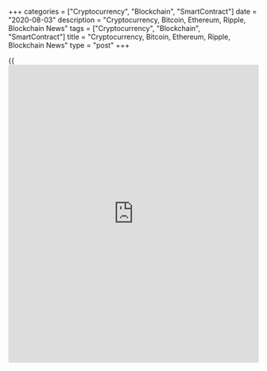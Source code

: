 +++
categories = ["Cryptocurrency", "Blockchain", "SmartContract"]
date = "2020-08-03"
description = "Cryptocurrency, Bitcoin, Ethereum, Ripple, Blockchain News"
tags = ["Cryptocurrency", "Blockchain", "SmartContract"]
title = "Cryptocurrency, Bitcoin, Ethereum, Ripple, Blockchain News"
type = "post"
+++

{{<iframe id="large-banner" src="https://www.bounty.group/#slide=9.0" width="100%" height="600" scrolling="no" style="border: 0px solid rgb(216, 221, 230); border-radius: 3px;">}}



[ ![logo][1] ][2]

![logo][3]

  * [▮ Home][4]
  * [ ▮ Business][5]
    * [ Latest Headlines][6]
    * [Top Stories][7]
    * [Breaking News][8]
    * [Earnings][9]
    * [Biotech][10]
    * [Investors][11]
    * [Stock Alerts][12]
    * [IPOs][13]
    * [M&A][14]
    * [Canadian][15]
    * [UK][16]
    * [Key Wallstreet Events][17]
    * [▮ Industry News][18]
      * [ Technology][19]
      * [ Software][20]
      * [ Banking][21]
      * [ Automotive][22]
      * [ Energy][23]
      * [More][24]
    * ▮ Corp. Calendars
      * [Dividends][25]
      * [Stock Splits][26]
      * [ Buybacks][27]
      * [ Conference Calls][28]
    * ▮ Earnings Calendars
      * [Earnings Calendar][29]
      * [ Pos Pre-announcements][30]
      * [ Profit Warnings][31]
      * [ Positive Surprise][32]
      * [ Negative Surprise][33]
      * [ Latest Earnings][34]
    * ▮ FDA Calendars
      * [Drug Approvals][35]
      * [ Device Approvals][36]
      * [ Clinical Trial Calendar][37]
    * ▮ Ratings Changes 
      * [Upgrades][38]
      * [Downgrades][39]
      * [ Cov Initiations][40]
      * [ Cov. Reiterated][41]
  * [ ▮ Economy][42]
    * [ US][43]
    * [ Europe][44]
    * [ Asia][45]
    * [ Global][46]
    * [ Economic Calendar][47]
    * [ Economic Scorecard][48]
    * [ Fed Members][49]
  * [ ▮Crypto ][50]
    * [ Cryptocurrency][51]
    * [ Blockchain][52]
  * [ ▮ Markets][53]
    * [ Morning Mkt Analysis][54]
    * [US Commentary][55]
    * [ European Commentary][56]
    * [ Asian Commentary][57]
    * [ Canadian Commentary][58]
    * [ Indian Commentary][59]
    * [Commodities][60]
    * [Bonds][61]
    * [Currencies][62]
  * [ ▮ Politics][63]
    * [ US][64]
    * [ World][65]
    * [White House][66]
    * [Elections][67]
    * [Congress][68]
    * [General News][69]
  * [ ▮ Forex][70]
    * [ FX Top Stories][71]
    * [ Currency Analysis][62]
    * [ Currency Alerts][72]
    * [ Economic Calendar][47]
    * [ Economic Scorecard][48]
  * [ ▮ Health NEW][73]
    * [ Coronavirus][74]
    * [ COVID-19 Calendar NEW][75]
    * [ Diet & Fitness][76]
    * [Cannabis][77]
    * [Kids Health][78]
    * [Men's Health][79]
    * [Women's Health][80]
    * [Cancer News][81]
    * [Drug Development][82]
    * [Mental Health][83]
  * [ ▮ Entertainment][84]
    * [ Top Stories][85]
    * [Slide Shows][86]
    * [ Game of Thrones][87]
    * ▮ Music [news](https://www.letsplayfx.com/blog/forex-news-website/)
      * [Pop][88]
      * [Rock][89]
      * [ Classic Rock][90]
      * [Rap/Hip-Hop][91]
      * [Country][92]
      * [ Alternative][93]
      * [Oldies][94]
      * [All Genre][95]
  * [▮ Content Licensing][96]
    * [Newswires & Feeds][97]
    * [Content Syndication][98]
    * [Digital Signage Services][99]
    * [Radio News Services][100]
  * [ ▮ Premium][101]
    * [Intelligent Investor][102]
    * [Emerging Biostocks][103]
    * [Under The Radar][104]
    * [Short-Term Investor][105]
    * [Login][106]
  * ▮ More
    * [Free Content][107]
    * [RSS Feeds][108]
    * [Press Releases][109]
    * [Search][110]
    * [Contact Us][111]

[][2]

  * [Home][4]
  * [ Business][5]
    * [ Latest Headlines][6]
    * [Top Stories][7]
    * [Breaking News][8]
    * [Earnings][9]
    * [Biotech][10]
    * [Investors][11]
    * [Stock Alerts][12]
    * [IPOs][13]
    * [M&A][14]
    * [Canadian][15]
    * [UK][16]
    * [Key Wallstreet Events][17]
    * [Industry News][18]
      * [ Technology][19]
      * [ Software][20]
      * [ Banking][21]
      * [ Automotive][22]
      * [ Energy][23]
      * [More][24]
    * Corp. Calendars
      * [Dividends][25]
      * [Stock Splits][26]
      * [ Buybacks][27]
      * [ Conference Calls][28]
    * Earnings Calendars
      * [Earnings Calendar][29]
      * [ Pos Pre-announcements][30]
      * [ Profit Warnings][31]
      * [ Positive Surprise][32]
      * [ Negative Surprise][33]
      * [ Latest Earnings][34]
    * FDA Calendars
      * [Drug Approvals][35]
      * [ Device Approvals][36]
      * [ Clinical Trial Calendar][37]
    * Ratings Changes 
      * [Upgrades][38]
      * [Downgrades][39]
      * [ Cov Initiations][40]
      * [ Cov. Reiterated][41]
  * [ Economy][42]
    * [ US][43]
    * [ Europe][44]
    * [ Asia][45]
    * [ Global][46]
    * [ Economic Calendar][47]
    * [ Economic Scorecard][48]
    * [ Fed Members][49]
  * [ Crypto ][50]
    * [ Cryptocurrency][51]
    * [ Blockchain][52]
  * [ Markets][53]
    * [ Morning Mkt Analysis][54]
    * [US Commentary][55]
    * [ European Commentary][56]
    * [ Asian Commentary][57]
    * [ Canadian Commentary][58]
    * [ Indian Commentary][59]
    * [Commodities][60]
    * [Bonds][61]
    * [Currencies][62]
  * [ Politics][63]
    * [ US][64]
    * [ World][65]
    * [White House][66]
    * [Elections][67]
    * [Congress][68]
    * [General News][69]
  * [ Forex][70]
    * [ FX Top Stories][71]
    * [ Currency Analysis][62]
    * [ Currency Alerts][72]
    * [ Economic Calendar][47]
    * [ Economic Scorecard][48]
  * [ Health NEW][73]
    * [ Coronavirus][74]
    * [ COVID-19 Calendar NEW][75]
    * [ Diet & Fitness][76]
    * [Cannabis][77]
    * [Kids Health][78]
    * [Men's Health][79]
    * [Women's Health][80]
    * [Cancer News][81]
    * [Drug Development][82]
    * [Mental Health][83]
  * [ Entertainment][84]
    * [ Top Stories][85]
    * [Slide Shows][86]
    * [ Game of Thrones][87]
    * Music [news](https://www.letsplayfx.com/blog/forex-news-website/)
      * [Pop][88]
      * [Rock][89]
      * [ Classic Rock][90]
      * [Rap/Hip-Hop][91]
      * [Country][92]
      * [ Alternative][93]
      * [Oldies][94]
      * [All Genre][95]
  * [Content Licensing][96]
    * [Newswires & Feeds][97]
    * [Content Syndication][98]
    * [Digital Signage Services][99]
    * [Radio News Services][100]
  * [ Premium][101]
    * [Intelligent Investor][102]
    * [Emerging Biostocks][103]
    * [Under The Radar][104]
    * [Short-Term Investor][105]
    * [Login][106]
  * More
    * [Free Content][107]
    * [RSS Feeds][108]
    * [Press Releases][109]
    * [Search][110]
    * [Contact Us][111]

# Cryptocurrency News

[![Share][112]][113]

[Tweet][114]

BitcoinLitecoinEthereum Ripple

Price (USD)

1h12h1d 1w1m3m 1y

![Chart_COINBASE_SPOT_BTC_USD_2_13.jpg][115]

*Time In UTC / GMT

[Cryptocurrency][116]

![ledger [blockchain](https://www.letsplayfx.com/blog/trade-forex-with-bitcoin/) 072920][117]

## [Crypto Hardware Wallet Maker Ledger Warns Customers Of Data Breach
][118]

  
  
Crypto hardware wallet maker Ledger has warned its customers about a
data breach on the Ledger [website](https://www.playgroundfx.com/blog/website-for-forex-trading/) in June and July, which has
compromised [contact](https://www.playgroundfx.com/contact/) and order details of 9,500 customers as well as 1
million email addresses. Meanwhile, the company confirmed that the data
breach has no link with its hardware wallets or Ledger Live security and
crypto assets.

##  [Cellebrite Launches CipherTrace-powered Crypto Tracer Solution
][119]

##  [World Stablecoin Association Launched For Cryptocurrency Community
][120]

##  [OCC Says Federally Chartered Banks And Thrifts To Provide Crypto-
custody Services ][121]

##  [French Central Bank To Pilot Central Bank Digital Currency ][122]

##  [MasterCard Expands Accelerate Cryptocurrency Card Program For
Issuers ][123]

##  [Texas Man Charged For Using COVID Relief Fund To Buy Cryptos ][124]

##  [U.S. Army Seeks Cloud-based Cryptocurrency Investigative
Application ][125]

##  [BitTorrent Adds Binance's Stablecoin BUSD As Payment Option ][126]

##  [Texas Regulator Shuts Down Fraudulent Multilevel Marketing Crypto
Firm ][127]

[Read More][116]  

[Blockchain][128]

![uae bloackchain 073120][129]

## [UAE Implements Country-wide, Blockchain-based Ecosystem For Data
Sharing ][130]

  
  
The United Arab Emirates has partnered Swedish [blockchain](https://www.letsplayfx.com/blog/trade-forex-with-bitcoin/) KYC technology
firm Norbloc AB to become one of the first countries in the world to
implement a country-wide, [blockchain](https://www.letsplayfx.com/blog/trade-forex-with-bitcoin/) based ecosystem for data sharing.
Dubai Economy and banking group Emirates NBD announced the go-live of
the UAE KYC Blockchain Platform.

##  [UK's Copper Integrates Signature Bank's Digital Payments Platform
Signet ][131]

##  [Sri Lanka's SAGT Container Terminal Joins Blockchain-Platform
TradeLens ][132]

##  [J.M. Smucker To Use Blockchain For Traceability Of 1850 Coffee
Brand ][133]

##  [Volvo Invests In Blockchain Firm Circulor To Help Trace Cobalt Used
In Batteries ][134]

[Read More][128]  

Cryptocurrency Tutorial

## [Bitcoin Is Back With A Bang][135]

![Slideshow1 Bitcoin 062016 sm][136] Bitcoin, once dismissed as
something reserved for geeks and the cryptography enthusiasts, is back
in the limelight, as the price of the cryptocurrency appreciated in
recent weeks.

Price Updates

BTC/USD| 11419.21  
---|---  
LTC/USD| 59.37  
ETH/USD| 394.13  
XRP/USD| 0.31797  
  
Updated at 8/3/2020 8:00:04 PM UTC

Follow RTT

[![Facebook][137]][138]

[![Twitter][139]][140]

[![Instagram][141]][142]

[![RSS][143]][108]

  * Editor's Pick 
  * Most Read 
  * Most Emailed

###  [ Oldest US Department Store Lord & Taylor Files For Bankruptcy
Protection ][144]

###  [ Thomson International Recalls Red, Yellow, White, And Sweet
Yellow Onions ][145]

###  [ Tyson Foods Q3 Profit Tops Estimates; Names Dean Banks CEO ][146]

###  [ Men's Wearhouse Owner Tailored Brands Files For Bankruptcy
Protection ][147]

###  [ HSBC Q2 Profit Plunges, Warns Of Hefty Loan Losses; Stock Dips
][148]

###  [ Microsoft In Talks To Buy TikTok In U.S. ][149]

###  [ Apple Says New IPhones May Be Delayed ][150]

###  [ Coca-Cola To Offer Topo Chico Hard Seltzer ][151]

###  [ Impossible Foods' Plant-based Burger At Walmart Stores ][152]

###  [ Swiss Re Slips To H1 Loss, Says Confident In Outlook; Stock Up
][153]

###  [ Merck Q2 Results Top Estimates; Boosts FY20 Outlook ][154]

###  [ Amazon.com Q2 Results Trump Street; Shares Up 5% ][155]

###  [ Tupperware Brands Corp. Q2 adjusted earnings Beat Estimates][156]

###  [ Trevena (TRVN) Just Days Away From FDA Decision ][157]

###  [ Pre-market Movers In Healthcare Sector: SNOA, ACHV, TMDI, IMRN…
][158]

###  [ Pre-market Movers In Healthcare Sector: CLRB, ADMA, AMAG, BNGO,
SNOA... ][159]

###  [ PRPO Up 400% As It Readies For Rollout Of COVID-19 Test, LXRX
Realigns Business, VRTX Boosts Outlook ][160]

###  [ Pre-market Movers In Healthcare Sector: ACHV, ECOR, ADMA, DBVT,
PRPO... ][161]

###  [ Stock Alert: Inovio Pharmaceuticals Gains 13% ][162]

###  [ Dr. Elizabeth Nabel Resigns From Moderna's Board To Avoid
Conflict Of Interest ][163]

###  [ Stock Alert: Emergent BioSolutions Climbs 12% On Quarterly
Results, Outook ][164]

###  [ Merck Q2 Results Top Estimates; Boosts FY20 Outlook ][154]

###  [ AlloVir To Debut On Nasdaq On July 30 ][165]

###  [ Stock Alert: Applied DNA Sciences Jumps 30% After Getting EUA For
Covid-19 Testing Kit ][166]

###  [ Pre-market Movers In Healthcare Sector: SNOA, ACHV, TMDI, IMRN…
][158]

###  [ AvalonBay Communities Q2 adjusted earnings Beat Estimates][167]

###  [ PTC Inc. Q3 adjusted earnings of $0.62 per share][168]

###  [ Stock Alert: Eastman Kodak Hits New 52-week High ][169]

###  [ INOVIO Announces FDA's Orphan Drug Designation For INO-3107 -
Quick Facts ][170]

###  [ Belden Slips To Loss In Q2 - Quick Facts ][171]

###  [ Deutsche Bank Posts Pre-tax Profit In Q2, Provision For Credit
Losses Up; Stock Down ][172]

###  [ Enterprise Products Partners LP Earnings Decline In Q2][173]

###  [ Sasol's South African Unit To Sell Separation Units In Secunda To
Air Liquide ][174]

###  [ Nomura Q1 Profit Climbs - Quick Facts ][175]

###  [ Tullow Oil Expects H1 Revenue To Be About $0.7 Bln - Quick Facts
][176]

###  [ Rathbone Brothers H1 Pretax Profit Rises - Quick Facts ][177]

Copyright (C) 2020 RTTNews. All rights reserved. By using this site, you
agree to the  [Terms of Service][178]. [About Us][179]   |   [Contact
Us][180]   |   [Privacy][181]   |   [Sitemap][182]

   1. cdn.rtt[news](https://www.letsplayfx.com/blog/forex-news-website/).com/images/v2/rtt[news](https://www.letsplayfx.com/blog/forex-news-website/)-logo.gif
   2. www.rtt[news](https://www.letsplayfx.com/blog/forex-news-website/).com
   3. cdn.rtt[news](https://www.letsplayfx.com/blog/forex-news-website/).com/images/v3/Search-button.png
   4. www.rtt[news](https://www.letsplayfx.com/blog/forex-news-website/).com/Default.aspx
   5. www.rtt[news](https://www.letsplayfx.com/blog/forex-news-website/).com/Content/Business.aspx
   6. www.rtt[news](https://www.letsplayfx.com/blog/forex-news-website/).com/Content/RTTHeadlines.aspx
   7. www.rtt[news](https://www.letsplayfx.com/blog/forex-news-website/).com/list/top-story.aspx
   8. www.rtt[news](https://www.letsplayfx.com/blog/forex-news-website/).com/list/breaking-[news](https://www.letsplayfx.com/blog/forex-news-website/).aspx
   9. www.rtt[news](https://www.letsplayfx.com/blog/forex-news-website/).com/list/earnings.aspx
   10. www.rtt[news](https://www.letsplayfx.com/blog/forex-news-website/).com/Content/Biotechnology.aspx
   11. www.rtt[news](https://www.letsplayfx.com/blog/forex-news-website/).com/Content/Investors.aspx
   12. www.rtt[news](https://www.letsplayfx.com/blog/forex-news-website/).com/list/stock-alerts.aspx?utm_source=rtt[news](https://www.letsplayfx.com/blog/forex-news-website/)&utm_campaign=stockalertmenu
   13. www.rtt[news](https://www.letsplayfx.com/blog/forex-news-website/).com/list/ipos.aspx
   14. www.rtt[news](https://www.letsplayfx.com/blog/forex-news-website/).com/list/mergers.aspx
   15. www.rtt[news](https://www.letsplayfx.com/blog/forex-news-website/).com/list/canadian-[news](https://www.letsplayfx.com/blog/forex-news-website/).aspx
   16. www.rtt[news](https://www.letsplayfx.com/blog/forex-news-website/).com/list/uk-top-story.aspx
   17. www.rtt[news](https://www.letsplayfx.com/blog/forex-news-website/).com/list/ws-events.aspx
   18. www.rtt[news](https://www.letsplayfx.com/blog/forex-news-website/).com/Content/Industries.aspx
   19. www.rtt[news](https://www.letsplayfx.com/blog/forex-news-website/).com/content/industry[news](https://www.letsplayfx.com/blog/forex-news-website/).aspx?industry=technology
   20. www.rtt[news](https://www.letsplayfx.com/blog/forex-news-website/).com/content/industry[news](https://www.letsplayfx.com/blog/forex-news-website/).aspx?industry=Software
   21. www.rtt[news](https://www.letsplayfx.com/blog/forex-news-website/).com/content/industry[news](https://www.letsplayfx.com/blog/forex-news-website/).aspx?industry=Banking
   22. www.rtt[news](https://www.letsplayfx.com/blog/forex-news-website/).com/content/industry[news](https://www.letsplayfx.com/blog/forex-news-website/).aspx?industry=Automotive
   23. www.rtt[news](https://www.letsplayfx.com/blog/forex-news-website/).com/content/industry[news](https://www.letsplayfx.com/blog/forex-news-website/).aspx?industry=Energy
   24. www.rtt[news](https://www.letsplayfx.com/blog/forex-news-website/).com/content/industries.aspx
   25. www.rtt[news](https://www.letsplayfx.com/blog/forex-news-website/).com/Calendar/Dividend.aspx
   26. www.rtt[news](https://www.letsplayfx.com/blog/forex-news-website/).com/CorpInfo/StockSplits.aspx
   27. www.rtt[news](https://www.letsplayfx.com/blog/forex-news-website/).com/CorpInfo/StockBuybacks.aspx
   28. www.rtt[news](https://www.letsplayfx.com/blog/forex-news-website/).com/CorpInfo/ConferenceCalls.aspx
   29. www.rtt[news](https://www.letsplayfx.com/blog/forex-news-website/).com/Calendar/Earnings.aspx
   30. www.rtt[news](https://www.letsplayfx.com/blog/forex-news-website/).com/Calendar/PositiveEarningsAnnouncement.aspx
   31. www.rtt[news](https://www.letsplayfx.com/blog/forex-news-website/).com/Calendar/ProfitWarnings.aspx
   32. www.rtt[news](https://www.letsplayfx.com/blog/forex-news-website/).com/Earnings/PositiveSurprises.aspx
   33. www.rtt[news](https://www.letsplayfx.com/blog/forex-news-website/).com/Earnings/NegativeSurprises.aspx
   34. www.rtt[news](https://www.letsplayfx.com/blog/forex-news-website/).com/Earnings/LatestEarnings.aspx
   35. www.rtt[news](https://www.letsplayfx.com/blog/forex-news-website/).com/CorpInfo/FDACalendar.aspx
   36. www.rtt[news](https://www.letsplayfx.com/blog/forex-news-website/).com/CorpInfo/FDADeviceApprovals.aspx
   37. www.rtt[news](https://www.letsplayfx.com/blog/forex-news-website/).com/CorpInfo/ClinicalTrialCalendar.aspx
   38. www.rtt[news](https://www.letsplayfx.com/blog/forex-news-website/).com/CorpInfo/Upgrades.aspx
   39. www.rtt[news](https://www.letsplayfx.com/blog/forex-news-website/).com/CorpInfo/Downgrades.aspx
   40. www.rtt[news](https://www.letsplayfx.com/blog/forex-news-website/).com/CorpInfo/CoverageInitiate.aspx
   41. www.rtt[news](https://www.letsplayfx.com/blog/forex-news-website/).com/CorpInfo/CoverageReiterate.aspx
   42. www.rtt[news](https://www.letsplayfx.com/blog/forex-news-website/).com/Content/EconomicNews.aspx
   43. www.rtt[news](https://www.letsplayfx.com/blog/forex-news-website/).com/list/us-economic-[news](https://www.letsplayfx.com/blog/forex-news-website/).aspx
   44. www.rtt[news](https://www.letsplayfx.com/blog/forex-news-website/).com/list/european-economic-[news](https://www.letsplayfx.com/blog/forex-news-website/).aspx
   45. www.rtt[news](https://www.letsplayfx.com/blog/forex-news-website/).com/list/asian-economic-[news](https://www.letsplayfx.com/blog/forex-news-website/).aspx
   46. www.rtt[news](https://www.letsplayfx.com/blog/forex-news-website/).com/list/global-economic-[news](https://www.letsplayfx.com/blog/forex-news-website/).aspx
   47. www.rtt[news](https://www.letsplayfx.com/blog/forex-news-website/).com/CorpInfo/EconomicCalendar.aspx
   48. www.rtt[news](https://www.letsplayfx.com/blog/forex-news-website/).com/economic-scorecard/world-rank/GDP/highest-performance.aspx
   49. www.rtt[news](https://www.letsplayfx.com/blog/forex-news-website/).com/CorpInfo/FedMembers.aspx
   50. www.rtt[news](https://www.letsplayfx.com/blog/forex-news-website/).com/Content/Cryptocurrency.aspx?utm_source=rtt[news](https://www.letsplayfx.com/blog/forex-news-website/)&utm_campaign=crypmenu
   51. www.rtt[news](https://www.letsplayfx.com/blog/forex-news-website/).com/list/cryptocurrency.aspx?utm_source=rtt[news](https://www.letsplayfx.com/blog/forex-news-website/)&utm_campaign=crypmenu
   52. www.rtt[news](https://www.letsplayfx.com/blog/forex-news-website/).com/list/[blockchain](https://www.letsplayfx.com/blog/trade-forex-with-bitcoin/).aspx?utm_source=rtt[news](https://www.letsplayfx.com/blog/forex-news-website/)&utm_campaign=crypmenu
   53. www.rtt[news](https://www.letsplayfx.com/blog/forex-news-website/).com/Content/Markets.aspx
   54. www.rtt[news](https://www.letsplayfx.com/blog/forex-news-website/).com/Content/MarketAnalysis.aspx
   55. www.rtt[news](https://www.letsplayfx.com/blog/forex-news-website/).com/list/us-commentary.aspx
   56. www.rtt[news](https://www.letsplayfx.com/blog/forex-news-website/).com/list/european-commentary.aspx
   57. www.rtt[news](https://www.letsplayfx.com/blog/forex-news-website/).com/list/asian-commentary.aspx
   58. www.rtt[news](https://www.letsplayfx.com/blog/forex-news-website/).com/list/canadian-commentary.aspx
   59. www.rtt[news](https://www.letsplayfx.com/blog/forex-news-website/).com/list/indian-commentary.aspx
   60. www.rtt[news](https://www.letsplayfx.com/blog/forex-news-website/).com/list/commodities.aspx
   61. www.rtt[news](https://www.letsplayfx.com/blog/forex-news-website/).com/list/us-treasury-markets.aspx
   62. www.rtt[news](https://www.letsplayfx.com/blog/forex-news-website/).com/list/forex-commentary.aspx
   63. www.rtt[news](https://www.letsplayfx.com/blog/forex-news-website/).com/Content/Political.aspx
   64. www.rtt[news](https://www.letsplayfx.com/blog/forex-news-website/).com/list/us-political-[news](https://www.letsplayfx.com/blog/forex-news-website/).aspx
   65. www.rtt[news](https://www.letsplayfx.com/blog/forex-news-website/).com/list/political-[news](https://www.letsplayfx.com/blog/forex-news-website/).aspx
   66. www.rtt[news](https://www.letsplayfx.com/blog/forex-news-website/).com/list/white-house.aspx
   67. www.rtt[news](https://www.letsplayfx.com/blog/forex-news-website/).com/list/us-election.aspx
   68. www.rtt[news](https://www.letsplayfx.com/blog/forex-news-website/).com/list/us-congress.aspx
   69. www.rtt[news](https://www.letsplayfx.com/blog/forex-news-website/).com/list/general-[news](https://www.letsplayfx.com/blog/forex-news-website/).aspx
   70. www.rtt[news](https://www.letsplayfx.com/blog/forex-news-website/).com/Content/Forex.aspx
   71. www.rtt[news](https://www.letsplayfx.com/blog/forex-news-website/).com/list/forex-top-story.aspx
   72. www.rtt[news](https://www.letsplayfx.com/blog/forex-news-website/).com/list/currency-markets.aspx
   73. www.rtt[news](https://www.letsplayfx.com/blog/forex-news-website/).com/Content/Health.aspx
   74. www.rtt[news](https://www.letsplayfx.com/blog/forex-news-website/).com/list/coronavirus.aspx
   75. www.rtt[news](https://www.letsplayfx.com/blog/forex-news-website/).com/corpinfo/covid-19-drugs-in-development.aspx
   76. www.rtt[news](https://www.letsplayfx.com/blog/forex-news-website/).com/list/diet-nutrition-fitness.aspx
   77. www.rtt[news](https://www.letsplayfx.com/blog/forex-news-website/).com/list/cannabis.aspx
   78. www.rtt[news](https://www.letsplayfx.com/blog/forex-news-website/).com/list/kids-health.aspx
   79. www.rtt[news](https://www.letsplayfx.com/blog/forex-news-website/).com/list/mens-health.aspx
   80. www.rtt[news](https://www.letsplayfx.com/blog/forex-news-website/).com/list/womens-health.aspx
   81. www.rtt[news](https://www.letsplayfx.com/blog/forex-news-website/).com/list/cancer.aspx
   82. www.rtt[news](https://www.letsplayfx.com/blog/forex-news-website/).com/list/drug-development.aspx
   83. www.rtt[news](https://www.letsplayfx.com/blog/forex-news-website/).com/list/mental-health.aspx
   84. www.rtt[news](https://www.letsplayfx.com/blog/forex-news-website/).com/Content/Entertainment.aspx
   85. www.rtt[news](https://www.letsplayfx.com/blog/forex-news-website/).com/list/entertainment-top-story.aspx
   86. www.rtt[news](https://www.letsplayfx.com/blog/forex-news-website/).com/Content/SlideShow.aspx
   87. www.rtt[news](https://www.letsplayfx.com/blog/forex-news-website/).com/Entertainment/GameOfThrones.aspx
   88. www.rtt[news](https://www.letsplayfx.com/blog/forex-news-website/).com/list/pop-music.aspx
   89. www.rtt[news](https://www.letsplayfx.com/blog/forex-news-website/).com/list/rock-music.aspx
   90. www.rtt[news](https://www.letsplayfx.com/blog/forex-news-website/).com/list/classic-rock-music.aspx
   91. www.rtt[news](https://www.letsplayfx.com/blog/forex-news-website/).com/list/rap-music.aspx
   92. www.rtt[news](https://www.letsplayfx.com/blog/forex-news-website/).com/list/country-music.aspx
   93. www.rtt[news](https://www.letsplayfx.com/blog/forex-news-website/).com/list/alternative-music.aspx
   94. www.rtt[news](https://www.letsplayfx.com/blog/forex-news-website/).com/list/oldies-music.aspx
   95. www.rtt[news](https://www.letsplayfx.com/blog/forex-news-website/).com/list/music.aspx
   96. www.rtt[news](https://www.letsplayfx.com/blog/forex-news-website/).com/ContentLicensing.aspx
   97. www.rtt[news](https://www.letsplayfx.com/blog/forex-news-website/).com/Newsfeeds.aspx
   98. www.rtt[news](https://www.letsplayfx.com/blog/forex-news-website/).com/ContentSyndication.aspx
   99. www.rtt[news](https://www.letsplayfx.com/blog/forex-news-website/).com/Digitalsignage.aspx
   100. www.rtt[news](https://www.letsplayfx.com/blog/forex-news-website/).com/RadioNewsServices.aspx
   101. www.rtt[news](https://www.letsplayfx.com/blog/forex-news-website/).com/Products/Services.aspx
   102. www.rtt[news](https://www.letsplayfx.com/blog/forex-news-website/).com/Products/RTTIntelligent[investor](https://www.fintechee.com/tutorial-for-forex-trading/investor-mode/).aspx
   103. www.rtt[news](https://www.letsplayfx.com/blog/forex-news-website/).com/Products/EBSService.aspx
   104. www.rtt[news](https://www.letsplayfx.com/blog/forex-news-website/).com/Products/UTRService.aspx
   105. www.rtt[news](https://www.letsplayfx.com/blog/forex-news-website/).com/Products/STIService.aspx
   106. www.rtt[news](https://www.letsplayfx.com/blog/forex-news-website/).com/Products/Login.aspx
   107. www.rtt[news](https://www.letsplayfx.com/blog/forex-news-website/).com/Widget/GetWidget.aspx
   108. www.rtt[news](https://www.letsplayfx.com/blog/forex-news-website/).com/rss/RSSArticleList.aspx
   109. www.rtt[news](https://www.letsplayfx.com/blog/forex-news-website/).com/press-releases/list.aspx
   110. www.rtt[news](https://www.letsplayfx.com/blog/forex-news-website/).com/articlesearch.aspx
   111. www.rtt[news](https://www.letsplayfx.com/blog/forex-news-website/).com/[contact](https://www.playgroundfx.com/contact/)us.aspx
   112. cdn.rtt[news](https://www.letsplayfx.com/blog/forex-news-website/).com/images/v2/share-2.jpg
   113. www.addthis.com/bookmark.php
   114. twitter.com/share
   115. media.rtt[news](https://www.letsplayfx.com/blog/forex-news-website/).com/charts/Chart_COINBASE_SPOT_BTC_USD_2_13.jpg
   116. www.rtt[news](https://www.letsplayfx.com/blog/forex-news-website/).com/list/cryptocurrency.aspx
   117. cdn.rtt[news](https://www.letsplayfx.com/blog/forex-news-website/).com/articleimages/ustopstories/2020/july/ledger-[blockchain](https://www.letsplayfx.com/blog/trade-forex-with-bitcoin/)-072920.jpg (ledger [blockchain](https://www.letsplayfx.com/blog/trade-forex-with-bitcoin/) 072920)
   118. www.rtt[news](https://www.letsplayfx.com/blog/forex-news-website/).com/3115626/crypto-hardware-wallet-maker-ledger-warns-customers-of-data-breach.aspx?type=cryp
   119. www.rtt[news](https://www.letsplayfx.com/blog/forex-news-website/).com/3115046/cellebrite-launches-ciphertrace-powered-crypto-tracer-solution.aspx?type=cryp
   120. www.rtt[news](https://www.letsplayfx.com/blog/forex-news-website/).com/3114164/world-stablecoin-association-launched-for-cryptocurrency-community.aspx?type=cryp
   121. www.rtt[news](https://www.letsplayfx.com/blog/forex-news-website/).com/3113792/occ-says-federally-chartered-banks-and-thrifts-to-provide-crypto-custody-services.aspx?type=cryp
   122. www.rtt[news](https://www.letsplayfx.com/blog/forex-news-website/).com/3112840/french-central-bank-to-pilot-central-bank-digital-currency.aspx?type=cryp
   123. www.rtt[news](https://www.letsplayfx.com/blog/forex-news-website/).com/3112417/mastercard-expands-accelerate-cryptocurrency-card-program-for-issuers.aspx?type=cryp
   124. www.rtt[news](https://www.letsplayfx.com/blog/forex-news-website/).com/3111334/texas-man-charged-for-using-covid-relief-fund-to-buy-cryptos.aspx?type=cryp
   125. www.rtt[news](https://www.letsplayfx.com/blog/forex-news-website/).com/3110934/u-s-army-seeks-cloud-based-cryptocurrency-investigative-application.aspx?type=cryp
   126. www.rtt[news](https://www.letsplayfx.com/blog/forex-news-website/).com/3110543/bittorrent-adds-[Binance](https://www.playgroundfx.com/blog/binance-creator/)-s-stablecoin-busd-as-payment-option.aspx?type=cryp
   127. www.rtt[news](https://www.letsplayfx.com/blog/forex-news-website/).com/3110199/texas-regulator-shuts-down-[fraud](https://www.letsplayfx.com/blog/cryptocurrency-fraud/)ulent-multilevel-marketing-crypto-firm.aspx?type=cryp
   128. www.rtt[news](https://www.letsplayfx.com/blog/forex-news-website/).com/list/[blockchain](https://www.letsplayfx.com/blog/trade-forex-with-bitcoin/).aspx
   129. cdn.rtt[news](https://www.letsplayfx.com/blog/forex-news-website/).com/articleimages/ustopstories/2020/july/uae-bloackchain-073120.jpg (uae bloackchain 073120)
   130. www.rtt[news](https://www.letsplayfx.com/blog/forex-news-website/).com/3116993/uae-implements-country-wide-[blockchain](https://www.letsplayfx.com/blog/trade-forex-with-bitcoin/)-based-ecosystem-for-data-sharing.aspx?type=bloc
   131. www.rtt[news](https://www.letsplayfx.com/blog/forex-news-website/).com/3113260/uk-s-copper-integrates-signature-bank-s-digital-payments-platform-signet.aspx?type=bloc
   132. www.rtt[news](https://www.letsplayfx.com/blog/forex-news-website/).com/3112061/sri-lanka-s-sagt-container-terminal-joins-[blockchain](https://www.letsplayfx.com/blog/trade-forex-with-bitcoin/)-platform-tradelens.aspx?type=bloc
   133. www.rtt[news](https://www.letsplayfx.com/blog/forex-news-website/).com/3111747/j-m-smucker-to-use-[blockchain](https://www.letsplayfx.com/blog/trade-forex-with-bitcoin/)-for-traceability-of-1850-coffee-brand.aspx?type=bloc
   134. www.rtt[news](https://www.letsplayfx.com/blog/forex-news-website/).com/3109894/volvo-invests-in-[blockchain](https://www.letsplayfx.com/blog/trade-forex-with-bitcoin/)-firm-circulor-to-help-trace-cobalt-used-in-batteries.aspx?type=bloc
   135. www.rtt[news](https://www.letsplayfx.com/blog/forex-news-website/).com/slideshow/3458/[bitcoin](https://www.letsplayfx.com/blog/forex-for-bitcoin/)-is-back-with-a-bang.aspx
   136. cdn.rtt[news](https://www.letsplayfx.com/blog/forex-news-website/).com/articleimages/slideshow/2016/june/slideshow1-[bitcoin](https://www.letsplayfx.com/blog/forex-for-bitcoin/)-062016-sm.jpg (Slideshow1 Bitcoin 062016 sm)
   137. cdn.rtt[news](https://www.letsplayfx.com/blog/forex-news-website/).com/images/v3/Facebook.png (Follow RTTNews On Facebook)
   138. www.facebook.com/RTTTopStories
   139. cdn.rtt[news](https://www.letsplayfx.com/blog/forex-news-website/).com/images/v3/Twitter.png (Follow RTTNews On Twitter)
   140. www.twitter.com/rtt[news](https://www.letsplayfx.com/blog/forex-news-website/)
   141. cdn.rtt[news](https://www.letsplayfx.com/blog/forex-news-website/).com/images/v3/Instagram.png (Follow RTTNews On Instagram)
   142. www.instagram.com/rtt[news](https://www.letsplayfx.com/blog/forex-news-website/)
   143. cdn.rtt[news](https://www.letsplayfx.com/blog/forex-news-website/).com/images/v3/RSS.png (RTTNews RSS Feeds)
   144. www.rtt[news](https://www.letsplayfx.com/blog/forex-news-website/).com/3117440/oldest-us-department-store-lord-taylor-files-for-bankruptcy-protection.aspx
   145. www.rtt[news](https://www.letsplayfx.com/blog/forex-news-website/).com/3117418/thomson-international-recalls-red-yellow-white-and-sweet-yellow-onions.aspx
   146. www.rtt[news](https://www.letsplayfx.com/blog/forex-news-website/).com/3117369/tyson-foods-q3-profit-tops-estimates-names-dean-banks-ceo.aspx
   147. www.rtt[news](https://www.letsplayfx.com/blog/forex-news-website/).com/3117331/men-s-wearhouse-owner-tailored-brands-files-for-bankruptcy-protection.aspx
   148. www.rtt[news](https://www.letsplayfx.com/blog/forex-news-website/).com/3117226/hsbc-q2-profit-plunges-warns-of-hefty-loan-losses-stock-dips.aspx
   149. www.rtt[news](https://www.letsplayfx.com/blog/forex-news-website/).com/3117115/microsoft-in-talks-to-buy-tiktok-in-u-s.aspx
   150. www.rtt[news](https://www.letsplayfx.com/blog/forex-news-website/).com/3117012/apple-says-new-iphones-may-be-delayed.aspx
   151. www.rtt[news](https://www.letsplayfx.com/blog/forex-news-website/).com/3116998/coca-cola-to-offer-topo-chico-hard-seltzer.aspx
   152. www.rtt[news](https://www.letsplayfx.com/blog/forex-news-website/).com/3116968/impossible-foods-plant-based-burger-at-walmart-stores.aspx
   153. www.rtt[news](https://www.letsplayfx.com/blog/forex-news-website/).com/3116948/swiss-re-slips-to-h1-loss-says-confident-in-outlook-stock-up.aspx
   154. www.rtt[news](https://www.letsplayfx.com/blog/forex-news-website/).com/3116880/merck-q2-results-top-estimates-boosts-fy20-outlook.aspx
   155. www.rtt[news](https://www.letsplayfx.com/blog/forex-news-website/).com/3116570/amazon-com-q2-results-trump-street-shares-up-5.aspx
   156. www.rtt[news](https://www.letsplayfx.com/blog/forex-news-website/).com/3115487/tupperware-brands-corp-q2-adjusted-earnings-beat-estimates.aspx
   157. www.rtt[news](https://www.letsplayfx.com/blog/forex-news-website/).com/3115259/trevena-trvn-just-days-away-from-fda-decision.aspx
   158. www.rtt[news](https://www.letsplayfx.com/blog/forex-news-website/).com/3115442/pre-market-movers-in-healthcare-sector-snoa-achv-tmdi-imrn.aspx
   159. www.rtt[news](https://www.letsplayfx.com/blog/forex-news-website/).com/3116136/pre-market-movers-in-healthcare-sector-clrb-adma-amag-bngo-snoa.aspx
   160. www.rtt[news](https://www.letsplayfx.com/blog/forex-news-website/).com/3116699/prpo-up-400-as-it-readies-for-rollout-of-covid-19-test-lxrx-realigns-business-vrtx-boosts-outlook.aspx
   161. www.rtt[news](https://www.letsplayfx.com/blog/forex-news-website/).com/3116833/pre-market-movers-in-healthcare-sector-achv-ecor-adma-dbvt-prpo.aspx
   162. www.rtt[news](https://www.letsplayfx.com/blog/forex-news-website/).com/3116379/stock-alert-inovio-pharmaceuticals-gains-13.aspx
   163. www.rtt[news](https://www.letsplayfx.com/blog/forex-news-website/).com/3117063/dr-elizabeth-nabel-resigns-from-moderna-s-board-to-avoid-conflict-of-interest.aspx
   164. www.rtt[news](https://www.letsplayfx.com/blog/forex-news-website/).com/3117000/stock-alert-emergent-biosolutions-climbs-12-on-quarterly-results-outook.aspx
   165. www.rtt[news](https://www.letsplayfx.com/blog/forex-news-website/).com/3115256/allovir-to-debut-on-nasdaq-on-july-30.aspx
   166. www.rtt[news](https://www.letsplayfx.com/blog/forex-news-website/).com/3116976/stock-alert-applied-dna-sciences-jumps-30-after-getting-eua-for-covid-19-testing-kit.aspx
   167. www.rtt[news](https://www.letsplayfx.com/blog/forex-news-website/).com/3115739/avalonbay-communities-q2-adjusted-earnings-beat-estimates.aspx
   168. www.rtt[news](https://www.letsplayfx.com/blog/forex-news-website/).com/3115710/ptc-inc-q3-adjusted-earnings-of-0-62-per-share.aspx
   169. www.rtt[news](https://www.letsplayfx.com/blog/forex-news-website/).com/3115607/stock-alert-eastman-kodak-hits-new-52-week-high.aspx
   170. www.rtt[news](https://www.letsplayfx.com/blog/forex-news-website/).com/3115567/inovio-announces-fda-s-orphan-drug-designation-for-ino-3107-quick-facts.aspx
   171. www.rtt[news](https://www.letsplayfx.com/blog/forex-news-website/).com/3115553/belden-slips-to-loss-in-q2-quick-facts.aspx
   172. www.rtt[news](https://www.letsplayfx.com/blog/forex-news-website/).com/3115461/deutsche-bank-posts-pre-tax-profit-in-q2-provision-for-credit-losses-up-stock-down.aspx
   173. www.rtt[news](https://www.letsplayfx.com/blog/forex-news-website/).com/3115418/enterprise-products-partners-lp-earnings-decline-in-q2.aspx
   174. www.rtt[news](https://www.letsplayfx.com/blog/forex-news-website/).com/3115355/sasol-s-south-african-unit-to-sell-separation-units-in-secunda-to-air-liquide.aspx
   175. www.rtt[news](https://www.letsplayfx.com/blog/forex-news-website/).com/3115341/nomura-q1-profit-climbs-quick-facts.aspx
   176. www.rtt[news](https://www.letsplayfx.com/blog/forex-news-website/).com/3115338/tullow-oil-expects-h1-revenue-to-be-about-0-7-bln-quick-facts.aspx
   177. www.rtt[news](https://www.letsplayfx.com/blog/forex-news-website/).com/3115324/rathbone-brothers-h1-pretax-profit-rises-quick-facts.aspx
   178. www.rtt[news](https://www.letsplayfx.com/blog/forex-news-website/).com/Disclaimer.aspx
   179. www.rtt[news](https://www.letsplayfx.com/blog/forex-news-website/).com/AboutUs.aspx
   180. www.rtt[news](https://www.letsplayfx.com/blog/forex-news-website/).com/ContactUs.aspx
   181. www.rtt[news](https://www.letsplayfx.com/blog/forex-news-website/).com/Privacy.aspx
   182. www.rtt[news](https://www.letsplayfx.com/blog/forex-news-website/).com/Sitemap.aspx
